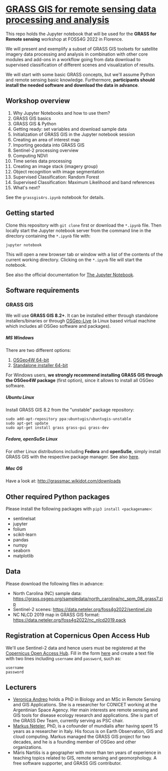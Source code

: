 # [GRASS GIS for remote sensing data processing and analysis ](https://talks.osgeo.org/foss4g-2022-workshops/talk/NCMHSM/)

This repo holds the Jupyter notebook that will be used for the **GRASS for Remote sensing**
workshop at FOSS4G 2022 in Florence.

We will present and exemplify a subset of GRASS GIS toolsets for satellite imagery
data processing and analysis in combination with other core modules and add-ons in
a workflow going from data download to supervised classification of different scenes
and visualization of results.

We will start with some basic GRASS concepts, but we'll assume Python and remote
sensing basic knowledge. Furthermore, **participants should install the needed
software and download the data in advance**.

## Workshop overview

1. Why Jupyter Notebooks and how to use them?
2. GRASS GIS basics
3. GRASS GIS & Python
4. Getting ready: set variables and download sample data
5. Initialization of GRASS GIS in the Jupyter notebook session
6. Creating an area of interest map
7. Importing geodata into GRASS GIS
8. Sentinel-2 processing overview
9. Computing NDVI
10. Time series data processing
11. Creating an image stack (imagery group)
12. Object recognition with image segmentation
13. Supervised Classification: Random Forest
14. Supervised Classification: Maximum Likelihood and band references
14. What's next?

See the `grassgis4rs.ipynb` notebook for details.

## Getting started

Clone this repository with `git clone` first or download the `*.ipynb` file.
Then locally start the Jupyter notebook server from the command line in the
directory containing the `*.ipynb` file with:

`jupyter notebook`

This will open a new browser tab or window with a list of the contents of the current
working directory. Clicking on the `*.ipynb` file will start the notebook.

See also the official documentation for [The Jupyter Notebook](https://jupyter-notebook.readthedocs.io/en/latest/).

## Software requirements

### GRASS GIS

We will use **GRASS GIS 8.2+**. It can be installed either through standalone
installers/binaries or through [OSGeo-Live](https://live.osgeo.org/en/index.html)
(a Linux based virtual machine which includes all OSGeo software and packages).

##### MS Windows

There are two different options:
1. [OSGeo4W 64-bit](http://download.osgeo.org/osgeo4w/v2/osgeo4w-setup.exe)
2. [Standalone installer 64-bit](https://grass.osgeo.org/grass82/binary/mswindows/native/WinGRASS-8.2.0-1-Setup.exe)

For Windows users, **we strongly recommend installing GRASS GIS through the OSGeo4W package** (first option),
since it allows to install all OSGeo software.

##### Ubuntu Linux

Install GRASS GIS 8.2 from the "unstable" package repository:

```
sudo add-apt-repository ppa:ubuntugis/ubuntugis-unstable
sudo apt-get update
sudo apt-get install grass grass-gui grass-dev
```

##### Fedora, openSuSe Linux

For other Linux distributions including **Fedora** and **openSuSe**,
simply install GRASS GIS with the respective package manager.
See also [here](https://grass.osgeo.org/download/linux/#GRASS-GIS-current).

##### Mac OS

Have a look at: http://grassmac.wikidot.com/downloads

## Other required Python packages

Please install the following packages with `pip3 install <packagename>`:

- sentinelsat
- jupyter
- folium
- scikit-learn
- pandas
- numpy
- seaborn
- matplotlib

## Data

Please download the following files in advance:

- North Carolina (NC) sample data: https://grass.osgeo.org/sampledata/north_carolina/nc_spm_08_grass7.zip
- Sentinel-2 scenes: https://data.neteler.org/foss4g2022/sentinel.zip
- NC NLCD 2019 map in GRASS GIS format: https://data.neteler.org/foss4g2022/nc_nlcd2019.pack

## Registration at Copernicus Open Access Hub

We'll use Sentinel-2 data and hence users must be registered at the
[Copernicus Open Access Hub](https://scihub.copernicus.eu/).
Fill in the form [here](https://scihub.copernicus.eu/dhus/#/self-registration)
and create a text file with two lines including `username` and `password`,
such as:
```
username
password
```

## Lecturers

- [Veronica Andreo](https://veroandreo.gitlab.io/) holds a PhD in Biology and an MSc in Remote Sensing and GIS Applications. She is a researcher for CONICET working at the Argentinian Space Agency. Her main interests are remote sensing and GIS tools for disease ecology research and applications. She is part of the GRASS Dev Team, currently serving as PSC chair.
- [Markus Neteler](https://www.mundialis.de/neteler/), PhD, is a cofounder of mundialis after having spent 15 years as a researcher in Italy. His focus is on Earth Observation, GIS and cloud computing. Markus managed the GRASS GIS project for two decades, and he is a founding member of OSGeo and other organizations.
- Māris Nartišs is a geographer with more than ten years of experience in teaching topics related to GIS, remote sensing and geomorphology. A free software supporter, and GRASS GIS contributor.
